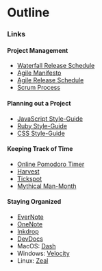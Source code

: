 # Outline

### Links

#### Project Management

* [Waterfall Release Schedule](https://raw.githubusercontent.com/andydlindsay/lectures/master/m09w23/waterfall_release_process.png)
* [Agile Manifesto](https://agilemanifesto.org/principles.html)  
* [Agile Release Schedule](https://raw.githubusercontent.com/andydlindsay/lectures/master/m09w23/agile_release_train.png)
* [Scrum Process](https://www.pm-partners.com.au/wp-content/uploads/2021/06/blog-scrum-process-opt.jpg)

#### Planning out a Project

* [JavaScript Style-Guide](https://airbnb.io/javascript/)
* [Ruby Style-Guide](https://rubystyle.guide/)
* [CSS Style-Guide](http://smacss.com/)

#### Keeping Track of Time

* [Online Pomodoro Timer](https://pomofocus.io/)
* [Harvest](https://www.getharvest.com/)
* [Tickspot](https://www.tickspot.com/)
* [Mythical Man-Month](https://en.wikipedia.org/wiki/The_Mythical_Man-Month#Ideas_presented)

#### Staying Organized

* [EverNote](https://evernote.com/)
* [OneNote](https://www.onenote.com)
* [Inkdrop](https://www.inkdrop.app/)
* [DevDocs](https://devdocs.io/)
* MacOS: [Dash](https://kapeli.com/dash)
* Windows: [Velocity](https://velocity.silverlakesoftware.com/)
* Linux: [Zeal](https://zealdocs.org/)
